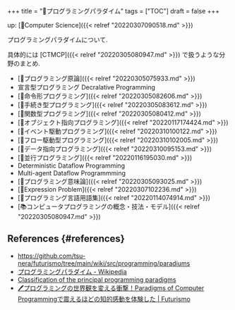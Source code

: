 +++
title = "📁プログラミングパラダイム"
tags = ["TOC"]
draft = false
+++

up: [📂Computer Science]({{< relref "20220307090518.md" >}})

プログラミングパラダイムについて.

具体的には [CTMCP]({{< relref "20220305080947.md" >}}) で扱うような分野のまとめ.

-   [:pencil:プログラミング原論]({{< relref "20220305075933.md" >}})
-   宣言型プログラミング Decralative Programming
-   [📝命令形プログラミング]({{< relref "20220305082606.md" >}})
-   [📝手続き型プログラミング]({{< relref "20220305083612.md" >}})
-   [📝関数型プログラミング]({{< relref "20220305080412.md" >}})
-   [📝オブジェクト指向プログラミング]({{< relref "20220117174424.md" >}})
-   [📝イベント駆動プログラミング]({{< relref "20220310100122.md" >}})
-   [📝フロー駆動型プログラミング]({{< relref "20220310102005.md" >}})
-   [📝データ指向プログラミング]({{< relref "20220310095153.md" >}})
-   [📝並行プログラミング]({{< relref "20220116195030.md" >}})
-   Deterministic Dataflow Programming
-   Multi-agent Dataflow Programmming
-   [📝プログラミング意味論]({{< relref "20220305093025.md" >}})
-   [📝Expression Problem]({{< relref "20220307102236.md" >}})
-   [📝プログラミング言語用語集]({{< relref "20220114074914.md" >}})
-   [📚コンピュータプログラミングの概念・技法・モデル]({{< relref "20220305080947.md" >}})


## References {#references}

-   <https://github.com/tsu-nera/futurismo/tree/main/wiki/src/programming/paradiums>
-   [プログラミングパラダイム - Wikipedia](http://ja.wikipedia.org/wiki/%E3%83%97%E3%83%AD%E3%82%B0%E3%83%A9%E3%83%9F%E3%83%B3%E3%82%B0%E3%83%91%E3%83%A9%E3%83%80%E3%82%A4%E3%83%A0)
-   [Classification of the principal programming paradigms](http://www.info.ucl.ac.be/~pvr/paradigms.html)
-   [🖊プログラミングの世界観を変える衝撃！Paradigms of Computer Programmingで震えるほどの知的感動を体験した | Futurismo](https://futurismo.biz/archives/2427/)
